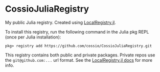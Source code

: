 # CossioJuliaRegistry

My public Julia registry. Created using [LocalRegistry.jl](https://github.com/GunnarFarneback/LocalRegistry.jl).

To install this registry, run the following command in the Julia pkg REPL (once per Julia installation):

```
pkg> registry add https://github.com/cossio/CossioJuliaRegistry.git
```

This registry contains both public and private packages. Private repos use the `git@github.com:...` url format. See the [LocalRegistry.jl docs](https://github.com/GunnarFarneback/LocalRegistry.jl/blob/master/docs/ssh_keys.md) for more info.